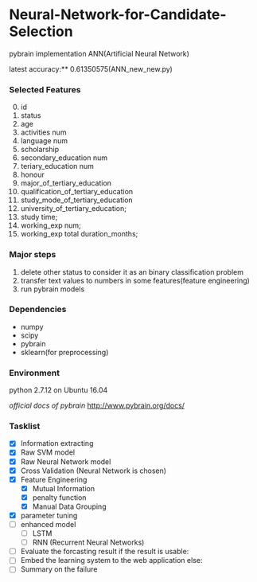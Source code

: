 # Neural-Network-for-Candidate-Selection
pybrain implementation ANN(Artificial Neural Network)

latest accuracy:** 0.61350575(ANN_new_new.py)

### Selected Features
0. id
1. status
2. age
3. activities num
4. language num
5. scholarship
6. secondary_education num
7. teriary_education num
8. honour
9. major_of_tertiary_education
10. qualification_of_tertiary_education
11. study_mode_of_tertiary_education
12. university_of_tertiary_education;
13. study time;
14. working_exp num;
15. working_exp total duration_months;

### Major steps
1. delete other status to consider it as an binary classification problem
2. transfer text values to numbers in some features(feature engineering)
3. run pybrain models

### Dependencies
* numpy
* scipy
* pybrain
* sklearn(for preprocessing)

### Environment
python 2.7.12 on Ubuntu 16.04

*official docs of pybrain* http://www.pybrain.org/docs/

### Tasklist
- [x] Information extracting
- [x] Raw SVM model
- [x] Raw Neural Network model
- [x] Cross Validation (Neural Network is chosen)
- [x] Feature Engineering 
    - [x] Mutual Information
    - [x] penalty function
    - [x] Manual Data Grouping 
- [x] parameter tuning  
- [ ] enhanced model
    - [ ] LSTM
    - [ ] RNN (Recurrent Neural Networks)
    
- [ ] Evaluate the forcasting result
if the result is usable:
- [ ] Embed the learning system to the web application
else:
- [ ] Summary on the failure
